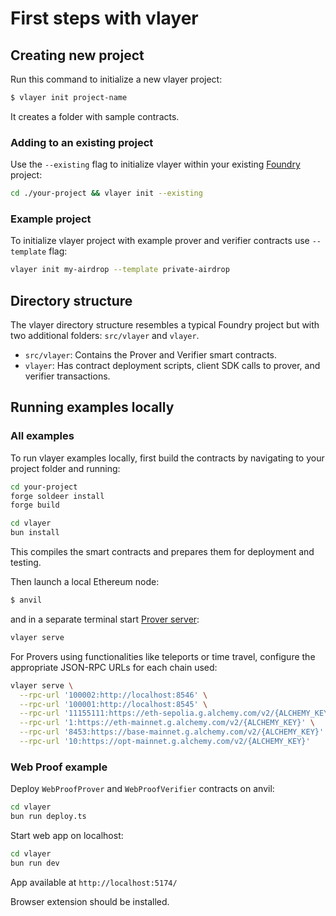 # First steps with vlayer

## Creating new project

Run this command to initialize a new vlayer project:
```bash
$ vlayer init project-name
```

It creates a folder with sample contracts.

### Adding to an existing project
Use the `--existing` flag to initialize vlayer within your existing [Foundry](https://getfoundry.sh/) project:
```bash
cd ./your-project && vlayer init --existing
```

### Example project
To initialize vlayer project with example prover and verifier contracts use `--template` flag:
```bash
vlayer init my-airdrop --template private-airdrop
``` 

## Directory structure
The vlayer directory structure resembles a typical Foundry project but with two additional folders: `src/vlayer` and `vlayer`.
* `src/vlayer`: Contains the Prover and Verifier smart contracts.
* `vlayer`: Has contract deployment scripts, client SDK calls to prover, and verifier transactions.
 

## Running examples locally

### All examples
To run vlayer examples locally, first build the contracts by navigating to your project folder and running:
```bash
cd your-project
forge soldeer install
forge build

cd vlayer
bun install
```
This compiles the smart contracts and prepares them for deployment and testing.

Then launch a local Ethereum node:
```bash
$ anvil 
```
and in a separate terminal start [Prover server](/advanced/prover.html#prover-server):

```bash
vlayer serve
```
For Provers using functionalities like teleports or time travel, configure the appropriate JSON-RPC URLs for each chain used:
```bash
vlayer serve \
  --rpc-url '100002:http://localhost:8546' \
  --rpc-url '100001:http://localhost:8545' \
  --rpc-url '11155111:https://eth-sepolia.g.alchemy.com/v2/{ALCHEMY_KEY}' \
  --rpc-url '1:https://eth-mainnet.g.alchemy.com/v2/{ALCHEMY_KEY}' \
  --rpc-url '8453:https://base-mainnet.g.alchemy.com/v2/{ALCHEMY_KEY}' \
  --rpc-url '10:https://opt-mainnet.g.alchemy.com/v2/{ALCHEMY_KEY}'
```

### Web Proof example

Deploy `WebProofProver` and `WebProofVerifier` contracts on anvil:

```sh
cd vlayer
bun run deploy.ts
```

Start web app on localhost:

```sh
cd vlayer
bun run dev
```

App available at `http://localhost:5174/`

Browser extension should be installed.
